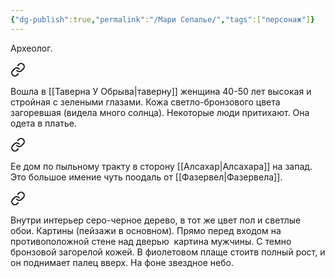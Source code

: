 ```yaml
---
{"dg-publish":true,"permalink":"/Мари Сепалье/","tags":["персонаж"]}
---
```


Археолог.


<div class="transclusion internal-embed is-loaded"><a class="markdown-embed-link" href="/12-marta-2023/#9ebda9" aria-label="Open link"><svg xmlns="http://www.w3.org/2000/svg" width="24" height="24" viewBox="0 0 24 24" fill="none" stroke="currentColor" stroke-width="2" stroke-linecap="round" stroke-linejoin="round" class="svg-icon lucide-link"><path d="M10 13a5 5 0 0 0 7.54.54l3-3a5 5 0 0 0-7.07-7.07l-1.72 1.71"></path><path d="M14 11a5 5 0 0 0-7.54-.54l-3 3a5 5 0 0 0 7.07 7.07l1.71-1.71"></path></svg></a><div class="markdown-embed">



Вошла в [[Таверна У Обрыва\|таверну]] женщина 40-50 лет высокая и стройная с зелеными глазами. Кожа светло-бронзового цвета загоревшая (видела много солнца). Некоторые люди притихают. Она одета в платье. 

</div></div>


<div class="transclusion internal-embed is-loaded"><a class="markdown-embed-link" href="/12-marta-2023/#fd97c0" aria-label="Open link"><svg xmlns="http://www.w3.org/2000/svg" width="24" height="24" viewBox="0 0 24 24" fill="none" stroke="currentColor" stroke-width="2" stroke-linecap="round" stroke-linejoin="round" class="svg-icon lucide-link"><path d="M10 13a5 5 0 0 0 7.54.54l3-3a5 5 0 0 0-7.07-7.07l-1.72 1.71"></path><path d="M14 11a5 5 0 0 0-7.54-.54l-3 3a5 5 0 0 0 7.07 7.07l1.71-1.71"></path></svg></a><div class="markdown-embed">



Ее дом по пыльному тракту в сторону [[Алсахар\|Алсахара]] на запад. Это большое имение чуть поодаль от [[Фазервел\|Фазервела]]. 

</div></div>


<div class="transclusion internal-embed is-loaded"><a class="markdown-embed-link" href="/30-aprelya-2023/#65db5b" aria-label="Open link"><svg xmlns="http://www.w3.org/2000/svg" width="24" height="24" viewBox="0 0 24 24" fill="none" stroke="currentColor" stroke-width="2" stroke-linecap="round" stroke-linejoin="round" class="svg-icon lucide-link"><path d="M10 13a5 5 0 0 0 7.54.54l3-3a5 5 0 0 0-7.07-7.07l-1.72 1.71"></path><path d="M14 11a5 5 0 0 0-7.54-.54l-3 3a5 5 0 0 0 7.07 7.07l1.71-1.71"></path></svg></a><div class="markdown-embed">



Внутри интерьер серо-черное дерево, в тот же цвет пол и светлые обои. Картины (пейзажи в основном). Прямо перед входом на противоположной стене над дверью  картина мужчины. С темно бронзовой загорелой кожей. В фиолетовом плаще стоитв полный рост, и он поднимает палец вверх. На фоне звездное небо. 

</div></div>

